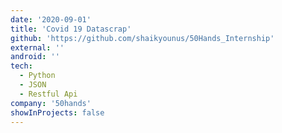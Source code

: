 ```yaml
---
date: '2020-09-01'
title: 'Covid 19 Datascrap'
github: 'https://github.com/shaikyounus/50Hands_Internship'
external: ''
android: ''
tech:
  - Python
  - JSON
  - Restful Api
company: '50hands'
showInProjects: false
---
```



